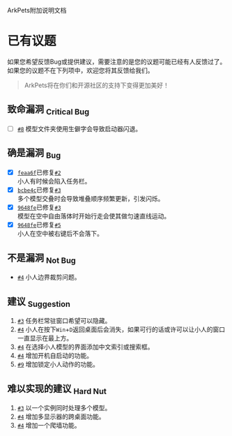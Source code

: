 ArkPets附加说明文档
# 已有议题

如果您希望反馈Bug或提供建议，需要注意的是您的议题可能已经有人反馈过了。如果您的议题不在下列项中，欢迎您将其反馈给我们。
> ArkPets将在你们和开源社区的支持下变得更加美好！

## 致命漏洞 <sub>Critical Bug</sub>
- [ ] [`#8`](https://github.com/isHarryh/Ark-Pets/issues/8) 模型文件夹使用生僻字会导致启动器闪退。

## 确是漏洞 <sub>Bug</sub>
- [x] [`feaa6f`](https://github.com/isHarryh/Ark-Pets/commit/feaa6fa5ffad183d1bb14f6b8057a6c5e2ba31c6)已修复[`#2`](https://github.com/isHarryh/Ark-Pets/issues/2)  
小人有时候会陷入任务栏。
- [x] [`bcbe4c`](https://github.com/isHarryh/Ark-Pets/commit/bcbe4cbea63406ec15c74cd80e7dbaf7cf9ec0f0)已修复[`#3`](https://github.com/isHarryh/Ark-Pets/issues/3)  
多个模型交叠时会导致堆叠顺序频繁更新，引发闪烁。
- [x] [`9648fe`](https://github.com/isHarryh/Ark-Pets/commit/9648fe3089bb7b11b7693e2f61eed54a598b2023)已修复[`#3`](https://github.com/isHarryh/Ark-Pets/issues/3)  
模型在空中自由落体时开始行走会使其做匀速直线运动。
- [x] [`9648fe`](https://github.com/isHarryh/Ark-Pets/commit/9648fe3089bb7b11b7693e2f61eed54a598b2023)已修复[`#5`](https://github.com/isHarryh/Ark-Pets/issues/5)  
小人在空中被右键后不会落下。

## 不是漏洞 <sub>Not Bug</sub>
- [`#4`](https://github.com/isHarryh/Ark-Pets/issues/4) 小人边界裁剪问题。

## 建议 <sub>Suggestion</sub>
1. [`#3`](https://github.com/isHarryh/Ark-Pets/issues/3) 任务栏常驻窗口希望可以隐藏。
2. [`#4`](https://github.com/isHarryh/Ark-Pets/issues/4) 小人在按下`Win`+`D`返回桌面后会消失，如果可行的话或许可以让小人的窗口一直显示在最上方。
3. [`#4`](https://github.com/isHarryh/Ark-Pets/issues/4) 在选择小人模型的界面添加中文索引或搜索框。
4. [`#4`](https://github.com/isHarryh/Ark-Pets/issues/4) 增加开机自启动的功能。
5. [`#9`](https://github.com/isHarryh/Ark-Pets/issues/9) 增加锁定小人动作的功能。

## 难以实现的建议 <sub>Hard Nut</sub>
1. [`#3`](https://github.com/isHarryh/Ark-Pets/issues/4) 以一个实例同时处理多个模型。
2. [`#4`](https://github.com/isHarryh/Ark-Pets/issues/4) 增加多显示器的跨桌面功能。
3. [`#4`](https://github.com/isHarryh/Ark-Pets/issues/4) 增加一个爬墙功能。
